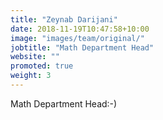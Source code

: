 ```yaml
---
title: "Zeynab Darijani"
date: 2018-11-19T10:47:58+10:00
image: "images/team/original/"
jobtitle: "Math Department Head"
website: ""
promoted: true
weight: 3 
---
```


Math Department Head:-)
